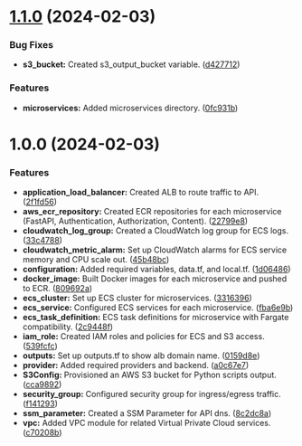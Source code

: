 # [1.1.0](https://github.com/signorrayan/aws-terraform-microservices/compare/v1.0.0...v1.1.0) (2024-02-03)


### Bug Fixes

* **s3_bucket:** Created s3_output_bucket variable. ([d427712](https://github.com/signorrayan/aws-terraform-microservices/commit/d42771244c2323845d2d672cb00965ea988c094f))


### Features

* **microservices:** Added microservices directory. ([0fc931b](https://github.com/signorrayan/aws-terraform-microservices/commit/0fc931b0bb257d287a2c1b50ad77bec0c5d07bbc))

# 1.0.0 (2024-02-03)


### Features

* **application_load_balancer:** Created ALB to route traffic to API. ([2f1fd56](https://github.com/signorrayan/aws-terraform-microservices/commit/2f1fd56763445e6a990126ad3098dd4edc2231ce))
* **aws_ecr_repository:** Created ECR repositories for each microservice (FastAPI, Authentication, Authorization, Content). ([22799e8](https://github.com/signorrayan/aws-terraform-microservices/commit/22799e839f34010c247ce59e62f06c636dce9008))
* **cloudwatch_log_group:** Created a CloudWatch log group for ECS logs. ([33c4788](https://github.com/signorrayan/aws-terraform-microservices/commit/33c47887a93fb30900a9d759a8c60dc4a4cd90a6))
* **cloudwatch_metric_alarm:** Set up CloudWatch alarms for ECS service memory and CPU scale out. ([45b48bc](https://github.com/signorrayan/aws-terraform-microservices/commit/45b48bcd7a3bf224f98e96e9354841144db9f2e2))
* **configuration:** Added required variables, data.tf, and local.tf. ([1d06486](https://github.com/signorrayan/aws-terraform-microservices/commit/1d064863e6f1cadd964c6b2c70677aa51a54a6db))
* **docker_image:** Built Docker images for each microservice and pushed to ECR. ([809692a](https://github.com/signorrayan/aws-terraform-microservices/commit/809692aa17b522f5188cbfed8bb0236826c62c2f))
* **ecs_cluster:** Set up ECS cluster for microservices. ([3316396](https://github.com/signorrayan/aws-terraform-microservices/commit/3316396e8bf787315eeb34786646e35dd63844a1))
* **ecs_service:** Configured ECS services for each microservice. ([fba6e9b](https://github.com/signorrayan/aws-terraform-microservices/commit/fba6e9b8f0f2ec0001d58df6fad318b0c742bc35))
* **ecs_task_definition:** ECS task definitions for microservice with Fargate compatibility. ([2c9448f](https://github.com/signorrayan/aws-terraform-microservices/commit/2c9448f53c0b2fc593f2bb3785833e4a4250eb39))
* **iam_role:** Created IAM roles and policies for ECS and S3 access. ([539fcfc](https://github.com/signorrayan/aws-terraform-microservices/commit/539fcfcc57d22594cebd0aa296f469cb7e620399))
* **outputs:** Set up outputs.tf to show alb domain name. ([0159d8e](https://github.com/signorrayan/aws-terraform-microservices/commit/0159d8eb121a0d53f14f57c0b5d8795c98032f61))
* **provider:** Added required providers and backend. ([a0c67e7](https://github.com/signorrayan/aws-terraform-microservices/commit/a0c67e79d21991f534440269f7c21c993412e9d1))
* **S3Config:** Provisioned an AWS S3 bucket for Python scripts output. ([cca9892](https://github.com/signorrayan/aws-terraform-microservices/commit/cca989288c631ec5056642c16e578616e3288b95))
* **security_group:** Configured security group for ingress/egress traffic. ([f141293](https://github.com/signorrayan/aws-terraform-microservices/commit/f1412939f85a52eb120902535f0b6529a737426b))
* **ssm_parameter:** Created a SSM Parameter for API dns. ([8c2dc8a](https://github.com/signorrayan/aws-terraform-microservices/commit/8c2dc8a3bd889c693c39b249aa66468ed0812019))
* **vpc:** Added VPC module for related Virtual Private Cloud services. ([c70208b](https://github.com/signorrayan/aws-terraform-microservices/commit/c70208b143780eab50d8e1643ec61aa7867908cf))
